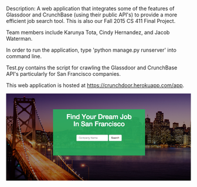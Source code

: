 Description: A web application that integrates some of the features of Glassdoor and CrunchBase (using their public API's) to provide a more efficient job search tool. This is also our Fall 2015 CS 411 Final Project. 

Team members include Karunya Tota, Cindy Hernandez, and Jacob Waterman. 

In order to run the application, type 'python manage.py runserver' into command line.

Test.py contains the script for crawling the Glassdoor and CrunchBase API's particularly for San Francisco companies.

This web application is hosted at https://crunchdoor.herokuapp.com/app.

<img src='crunchdoor.jpg' title='Screenshot' width='' alt='CrunchDoor'/>
